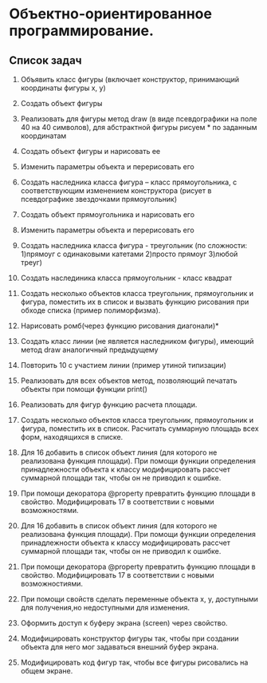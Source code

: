 # Объектно-ориентированное программирование.

## Список задач

1) Объявить класс фигуры (включает конструктор, принимающий координаты фигуры x, y)

2) Создать объект фигуры

3) Реализовать для фигуры метод draw (в виде псевдографики на поле 40 на 40 символов), для абстрактной фигуры рисуем * по заданным координатам

4) Создать объект фигуры и нарисовать ее

5) Изменить параметры объекта и перерисовать его

6) Создать наследника класса фигура – класс прямоугольника, с соответствующим изменением конструктора (рисует в псевдографике звездочками прямоугольник)

7) Создать объект прямоугольника и нарисовать его

8) Изменить параметры объекта и перерисовать его

9) Создать наследника класса фигура - треугольник (по сложности: 1)прямоуг с одинаковыми катетами 2)просто прямоуг 3)любой треуг)

10) Создать наслединика класса прямоугольник - класс квадрат

10) Создать несколько объектов класса треугольник, прямоугольник и фигура, поместить их в список и вызвать функцию рисования при обходе списка (пример полиморфизма).

11) Нарисовать ромб(через функцию рисования диагонали)*

12) Создать класс линии (не является наследником фигуры), имеющий метод draw аналогичный предыдущему

13) Повторить 10 с участием линии (пример утиной типизации)

14) Реализовать для всех объектов метод, позволяющий печатать объекты при помощи функции print()

15) Реализовать для фигур функцию расчета площади.

16) Создать несколько объектов класса треугольник, прямоугольник и фигура, поместить их в список. Расчитать суммарную площадь всех форм, находящихся в списке.

17) Для 16 добавить в список объект линия (для которого не реализована функция площади). При помощи функции определения принадлежности объекта к классу модифицировать рассчет суммарной площади так, чтобы он не приводил к ошибке.

18) При помощи декоратора @property превратить функцию площади в свойство. Модифицировать 17 в соответствии с новыми возможностями.

17) Для 16 добавить в список объект линия (для которого не реализована функция площади). При помощи функции определения принадлежности объекта к классу модифицировать рассчет суммарной площади так, чтобы он не приводил к ошибке.

18) При помощи декоратора @property превратить функцию площади в свойство. Модифицировать 17 в соответствии с новыми возможностиями.

19) При помощи свойств сделать переменные объекта x, y, доступными для получения,но недоступными для изменения.

21) Оформить доступ к буферу экрана (screen) через свойство.

22) Модифицировать конструктор фигуры так, чтобы при создании объекта для него мог задаваться внешний буфер экрана.

22) Модифицировать код фигур так, чтобы все фигуры рисовались на общем экране.